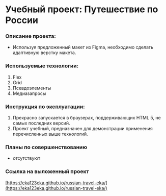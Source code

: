 # Учебный проект: Путешествие по России

### Описание проекта:
 - Используя предложенный макет из Figma, необходимо сделать адаптивную верстку макета.

### Используемые технологии:
1. Flex
2. Grid
3. Псевдоэлементы
4. Медиазапросы

### Инструкция по эксплуатации:
1. Прекрасно запускается в браузерах, поддерживающих HTML 5, не самых последних версий.
2. Проект учебный, предназначен для демонстрации применения перечисленных выше технологий.

### Планы по совершенствованию 
 - отсутствуют

### Ссылка на выложенный проект
[https://eka123eka.github.io/russian-travel-eka/](https://eka123eka.github.io/russian-travel-eka/) 




